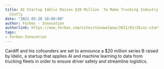 ```yaml
---
title: AI Startup Idelic Raises $20 Million  To Make Trucking Industry Safer, Less
  Costly
date: "2021-03-26 10:00:00"
author: Forbes - Innovation
authorlink: https://www.forbes.com/sites/ninawolpow/2021/03/26/ai-startup-idelic-raises-20-million--to-make-trucking-industry-safer-less-costly/
tags:
- Forbes-Innovation
---
```

Cardiff and his cofounders are set to announce a $20 million series B raised by Idelic, a startup that applies AI and machine learning to data from trucking fleets in order to ensure driver safety and streamline logistics.